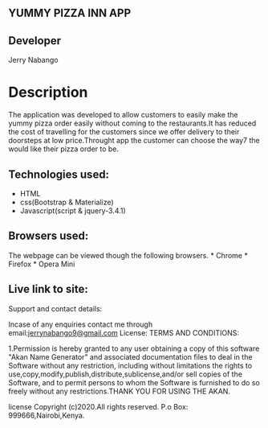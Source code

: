 ## YUMMY PIZZA INN APP

## Developer
Jerry Nabango

# Description
The application was developed to allow customers  to easily make the yummy pizza order easily without coming to the restaurants.It has reduced the cost of travelling for the customers since we offer delivery to their doorsteps at low price.Throught app the customer can choose the way7 the  would like their pizza order to  be.

## Technologies used:
* HTML
* css(Bootstrap & Materialize)
* Javascript(script & jquery-3.4.1)

## Browsers used:

The webpage can be viewed though the following browsers.
    * Chrome
    * Firefox
    * Opera Mini

## Live link to site:


Support and contact details:

Incase of any enquiries contact me through email:jerrynabango9@gmail.com
License:
TERMS AND CONDITIONS:

1.Permission is hereby granted to any user obtaining a copy of this software "Akan Name Generator" and associated documentation files to deal in the Software without any restriction, including without limitations the rights to use,copy,modify,publish,distribute,sublicense,and/or sell copies of the Software, and to permit persons to whom the Software is furnished to do so freely without any restrictions.THANK YOU FOR USING THE AKAN.

license Copyright (c)2020.All rights reserved. P.o Box: 999666,Nairobi,Kenya.
